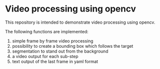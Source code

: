 # Video processing using opencv

This repository is intended to demonstrate video processing using opencv. 

The following functions are implemented:
1. simple frame by frame video processing 
2. possibility to create a bounding box which follows the target
3. segmentation to stand out from the background
4. a video output for each sub-step
5. text output of the last frame in yaml format